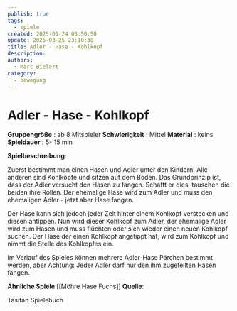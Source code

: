 ```yaml
---
publish: true
tags:
  - spiele
created: 2025-01-24 03:50:50
update: 2025-03-25 23:10:38
title: Adler - Hase - Kohlkopf
description: 
authors:
  - Marc Bielert
category:
  - bewegung
---
```


# Adler - Hase - Kohlkopf

**Gruppengröße** : ab 8 Mitspieler
**Schwierigkeit** : Mittel
**Material** : keins
**Spieldauer** : 5- 15 min

**Spielbeschreibung**:

Zuerst bestimmt man einen Hasen und Adler unter den Kindern. Alle anderen sind Kohlköpfe und sitzen auf dem Boden. Das Grundprinzip ist, dass der Adler versucht den Hasen zu fangen. Schaftt er dies, tauschen die beiden ihre Rollen. Der ehemalige Hase wird zum Adler und muss den ehemaligen Adler - jetzt aber Hase fangen.

Der Hase kann sich jedoch jeder Zeit hinter einem Kohlkopf verstecken und diesen antippen. Nun wird dieser Kohlkopf zum Adler, der ehemalige Adler wird zum Hasen und muss flüchten oder sich wieder einen neuen Kohlkopf suchen. Der Hase der einen Kohlkopf angetippt hat, wird zum Kohlkopf und nimmt die Stelle des Kohlkopfes ein.

Im Verlauf des Spieles können mehrere Adler-Hase Pärchen bestimmt werden, aber Achtung:  Jeder Adler darf nur den ihm zugeteilten Hasen fangen.

**Ähnliche Spiele**
[[Möhre Hase Fuchs]]
**Quelle**:

Tasifan Spielebuch